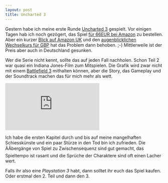 ```yaml
---
layout: post
title: Uncharted 3
---
```

Gestern habe ich meine erste Runde [Uncharted 3][0] gespielt. Vor einigen Tagen hab ich noch gezögert, das Spiel [für 66EUR bei Amazon][1] zu bestellen. Aber ein kurzer [Blick auf Amazon UK][2] und den [augenblicklichen Wechselkurs für GBP][3] hat das Problem dann behoben. ;-) Mittlerweile ist der Preis aber auch in Deutschland gesunken.

Wer die Serie nicht kennt, sollte das auf jeden Fall nachholen. Schon Teil 2 war quasi ein Indiana Jones-Film zum Mitspielen. Die Grafik wird zwar nicht mit einem [Battlefield 3][4] mithalten können, aber die Story, das Gameplay und der Soundtrack machen das für mich mehr als wett.

<iframe src="http://www.youtube.com/embed/DG-r3lnLwqo" frameborder="0" allowfullscreen></iframe>

Ich habe die ersten Kapitel durch und bis auf meine mangelhaften Schiesskünste und ein paar Stürze in den Tod bin ich zufrieden. Die ÃÂbergänge von Spiel zu Zwischensequenz sind gut gemacht, das Spieltempo ist rasant und die Sprüche der Charaktere sind oft einen Lacher wert.

Falls ihr also eine *Playstation 3* habt, dann solltet ihr euch das Spiel kaufen. Oder erstmal den 2. Teil und dann den 3.

[0]: http://www.naughtydog.com/games/uncharted
[1]: http://www.amazon.de/Sony-Uncharted-3-Drakes-Deception/dp/B005544H00/kopisde-21
[2]: http://www.amazon.co.uk/gp/product/B004T8C0C0/kopisde-21
[3]: http://www.google.de/search?q=1+gbp+in+eur
[4]: http://www.youtube.com/watch?v=eedRhcpOsuU

